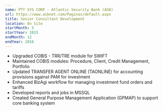 ```yaml
---
name: PTY SYS CORP - Atlantic Security Bank (ASB) 
url: https://www.asbnet.com/Paginas/default.aspx
title: Senior Consultant Development
location: On Site
startMonth: 5
startYear: 2015
endMonth: 12
endYear: 2016
---
```


- Upgraded COBIS - TRR/TRE module for SWIFT
- Maintained COBIS modules: Procedure, Client, Credit Management, Portfolio
- Updated TRANSFER AGENT ONLINE (TAONLINE) for accounting provisions against PAM for investment
- Enhanced BizAgi workflow for managing investment fund orders and tariffs
- Developed reports and jobs in MSSQL
- Created General Purpose Management Application (GPMAP) to support core banking system
